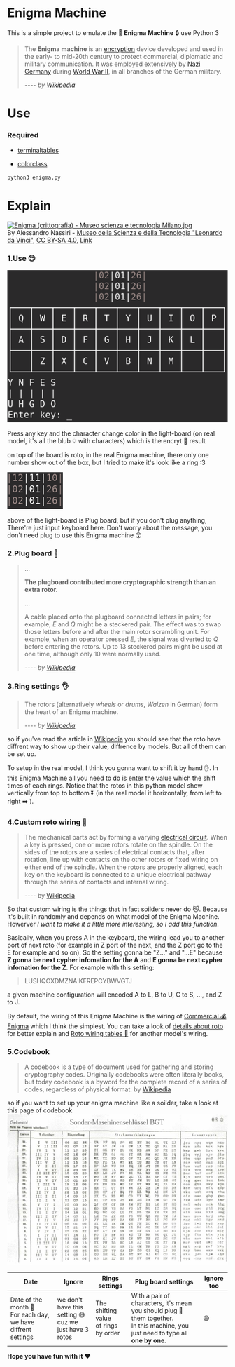 # Enigma Machine

This is a simple project to emulate the 🔡 **Enigma Machine** 🔒 use Python 3

> The **Enigma machine** is an [encryption](https://en.wikipedia.org/wiki/Encryption "Encryption") device developed and used in the early- to mid-20th century to protect commercial, diplomatic and military communication. It was employed extensively by [Nazi Germany](https://en.wikipedia.org/wiki/Nazi_Germany "Nazi Germany") during [World War II](https://en.wikipedia.org/wiki/World_War_II "World War II"), in all branches of the German military.
>
> ---- _by [ Wikipedia](https://en.wikipedia.org/wiki/Enigma_machine)_

# Use

### Required

-   [terminaltables](https://pypi.org/project/terminaltables/)

-   [colorclass](https://pypi.org/project/colorclass/)

```bash
python3 enigma.py
```

# Explain

<p><a href="https://commons.wikimedia.org/wiki/File:Enigma_(crittografia)_-_Museo_scienza_e_tecnologia_Milano.jpg#/media/File:Enigma_(crittografia)_-_Museo_scienza_e_tecnologia_Milano.jpg"><img src="https://upload.wikimedia.org/wikipedia/commons/b/bd/Enigma_%28crittografia%29_-_Museo_scienza_e_tecnologia_Milano.jpg" alt="Enigma (crittografia) - Museo scienza e tecnologia Milano.jpg"></a><br>By Alessandro Nassiri - <a href="https://en.wikipedia.org/wiki/en:Museo_Nazionale_Scienza_e_Tecnologia_Leonardo_da_Vinci" class="extiw" title="w:en:Museo Nazionale Scienza e Tecnologia Leonardo da Vinci">Museo della Scienza e della Tecnologia "Leonardo da Vinci"</a>, <a href="https://creativecommons.org/licenses/by-sa/4.0" title="Creative Commons Attribution-Share Alike 4.0">CC BY-SA 4.0</a>, <a href="https://commons.wikimedia.org/w/index.php?curid=47910919">Link</a></p>

### 1.Use 😎

![use](images/use.png)

Press any key and the character change color in the light-board (on real model, it's all the blub 💡 with characters) which is the encryt 🔡 result

on top of the board is roto, in the real Enigma machine, there only one number show out of the box, but I tried to make it's look like a ring :3

![rotos](images/rotos.png)

above of the light-board is Plug board, but if you don't plug anything, There're just input keyboard here. Don't worry about the message, you don't need plug to use this Enigma machine 😙

### 2.Plug board 🔌

> ...
>
> **The plugboard contributed more cryptographic strength than an extra rotor.**
>
> ...
>
> A cable placed onto the plugboard connected letters in pairs; for example, _E_ and _Q_ might be a steckered pair. The effect was to swap those letters before and after the main rotor scrambling unit. For example, when an operator pressed _E_, the signal was diverted to _Q_ before entering the rotors. Up to 13 steckered pairs might be used at one time, although only 10 were normally used.
>
> ---- _by [Wikipedia](https://en.wikipedia.org/wiki/Enigma_machine#Plugboard)_

### 3.Ring settings 👌

> The rotors (alternatively _wheels_ or _drums_, _Walzen_ in German) form the heart of an Enigma machine.
>
> ---- _by [Wikipedia](https://en.wikipedia.org/wiki/Enigma_machine#Rotors)_

so if you've read the article in [Wikipedia](https://en.wikipedia.org/wiki/Enigma_machine) you should see that the roto have diffrent way to show up their value, diffrence by models. But all of them can be set up.

To setup in the real model, I think you gonna want to shift it by hand ✋. In this Enigma Machine all you need to do is enter the value which the shift times of each rings. Notice that the rotos in this python model show vertically from top to bottom ⏬ (in the real model it horizontally, from left to right ➡️ ).

### 4.Custom roto wiring 🔀

> The mechanical parts act by forming a varying [electrical circuit](https://en.wikipedia.org/wiki/Electrical_network "Electrical network"). When a key is pressed, one or more rotors rotate on the spindle. On the sides of the rotors are a series of electrical contacts that, after rotation, line up with contacts on the other rotors or fixed wiring on either end of the spindle. When the rotors are properly aligned, each key on the keyboard is connected to a unique electrical pathway through the series of contacts and internal wiring.
>
> ---- by [Wikipedia](https://en.wikipedia.org/wiki/Enigma_machine#Electrical_pathway)

So that custom wiring is the things that in fact soilders never do 😿. Because it's built in randomly and depends on what model of the Enigma Machine. Howerver _I want to make it a little more interesting, so I add this function._

Basically, when you press A in the keyboard, the wiring lead you to another port of next roto (for example in Z port of the next, and the Z port go to the E for example and so on). So the setting gonna be "Z..." and "...E" because **Z gonna be next cypher infomation for the A** and **E gonna be next cypher infomation for the Z**. For example with this setting:

> LUSHQOXDMZNAIKFREPCYBWVGTJ

a given machine configuration will encoded A to L, B to U, C to S, ..., and Z to J.

By default, the wiring of this Enigma Machine is the wiring of [Commercial 💰 Enigma](https://en.wikipedia.org/wiki/Enigma_machine#Commercial_Enigma) which I think the simplest. You can take a look of [details about roto](https://en.wikipedia.org/wiki/Enigma_rotor_details) for better explain and [Roto wiring tables 🔀](https://en.wikipedia.org/wiki/Enigma_rotor_details#Rotor_wiring_tables) for another model's wiring.

### 5.Codebook

> A codebook is a type of document used for gathering and storing cryptography codes. Originally codebooks were often literally books, but today codebook is a byword for the complete record of a series of codes, regardless of physical format.
> by [Wikipedia](https://en.wikipedia.org/wiki/Codebook)

so if you want to set up your enigma machine like a soilder, take a look at this page of codebook
![codebook](images/codebook.png)

| Date                                                              | Ignore                                                     | Rings settings                           | Plug board settings                                                                                                                    | Ignore too |
| ----------------------------------------------------------------- | ---------------------------------------------------------- | ---------------------------------------- | -------------------------------------------------------------------------------------------------------------------------------------- | ---------- |
| Date of the month 📆<br/> For each day, we have diffrent settings | we don't have this setting 😅<br/>cuz we just have 3 rotos | The shifting value<br/>of rings by order | With a pair of characters, it's mean you should plug 🔌 them together.<br/> In this machine, you just need to type all **one by one**. | 😅         |

**Hope you have fun with it ❤️**
